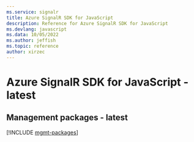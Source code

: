 ```yaml
---
ms.service: signalr
title: Azure SignalR SDK for JavaScript
description: Reference for Azure SignalR SDK for JavaScript
ms.devlang: javascript
ms.data: 10/05/2022
ms.author: jeffish
ms.topic: reference
author: xirzec
---
```

# Azure SignalR SDK for JavaScript - latest

## Management packages - latest
[!INCLUDE [mgmt-packages](signalr-mgmt-index.md)]